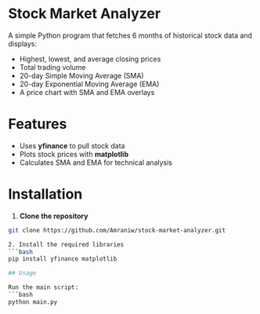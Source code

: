 # Stock Market Analyzer 

A simple Python program that fetches 6 months of historical stock data and displays:
- Highest, lowest, and average closing prices
- Total trading volume
- 20-day Simple Moving Average (SMA)
- 20-day Exponential Moving Average (EMA)
- A price chart with SMA and EMA overlays

# Features
- Uses **yfinance** to pull stock data
- Plots stock prices with **matplotlib**
- Calculates SMA and EMA for technical analysis

# Installation 
1. **Clone the repository**
```bash
git clone https://github.com/Amraniw/stock-market-analyzer.git

2. Install the required libraries
```bash
pip install yfinance matplotlib

## Usage

Run the main script:
```bash
python main.py
